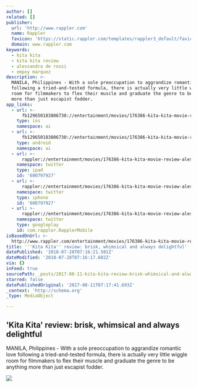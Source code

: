 ```yaml
---
author: []
related: []
publisher:
  url: 'http://www.rappler.com'
  name: Rappler
  favicon: 'https://static.rappler.com/templates/rappler3_default/favicon.ico'
  domain: www.rappler.com
keywords:
  - kita kita
  - kita kita review
  - alessandra de rossi
  - empoy marquez
description: >-
  MANILA, Philippines - With a sole preoccupation to aggrandize romantic love
  following a tried-and-tested formula, there is actually very little wiggle
  room for filmmakers to flex their muscle and graduate the genre to be anything
  more than just escapist fodder.
app_links:
  - url: >-
      fb129650183806730://entertainment/movies/176386-kita-kita-movie-review-alessandra-de-rossi-empoy-marquez
    type: ios
    namespace: ai
  - url: >-
      fb129650183806730://entertainment/movies/176386-kita-kita-movie-review-alessandra-de-rossi-empoy-marquez
    type: android
    namespace: ai
  - url: >-
      rappler://entertainment/movies/176386-kita-kita-movie-review-alessandra-de-rossi-empoy-marquez
    namespace: twitter
    type: ipad
    id: '600797927'
  - url: >-
      rappler://entertainment/movies/176386-kita-kita-movie-review-alessandra-de-rossi-empoy-marquez
    namespace: twitter
    type: iphone
    id: '600797927'
  - url: >-
      rappler://entertainment/movies/176386-kita-kita-movie-review-alessandra-de-rossi-empoy-marquez
    namespace: twitter
    type: googleplay
    id: com.rappler.RapplerMobile
isBasedOnUrl: >-
  http://www.rappler.com/entertainment/movies/176386-kita-kita-movie-review-alessandra-de-rossi-empoy-marquez
title: '''Kita Kita'' review: brisk, whimsical and always delightful'
datePublished: '2018-07-28T07:16:21.501Z'
dateModified: '2018-07-28T07:16:17.602Z'
via: {}
inFeed: true
sourcePath: _posts/2017-08-11-kita-kita-review-brisk-whimsical-and-always-delightful.md
starred: false
datePublishedOriginal: '2017-08-11T07:17:41.693Z'
_context: 'http://schema.org'
_type: MediaObject

---
```

<article style=""><h1>'Kita Kita' review: brisk, whimsical and always delightful</h1><p>MANILA, Philippines - With a sole preoccupation to aggrandize romantic love following a tried-and-tested formula, there is actually very little wiggle room for filmmakers to flex their muscle and graduate the genre to be anything more than just escapist fodder.</p><img src="https://assets.rappler.com/CDE455C2CD2D43CCB48A31D8BFD6C3E4/img/BCBD1495D03A4DA483CB6329175C4571/20170722_-_Kita_Kita_Carousel_-_1.jpg" /></article>